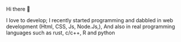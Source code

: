 Hi there 👋

I love to develop; I recently started programming and dabbled in web development (Html, CSS, Js, Node.Js,), 
And also in real programming languages such as rust, c/c++, R and python
